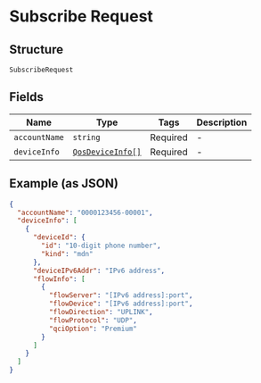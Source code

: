 
# Subscribe Request

## Structure

`SubscribeRequest`

## Fields

| Name | Type | Tags | Description |
|  --- | --- | --- | --- |
| `accountName` | `string` | Required | - |
| `deviceInfo` | [`QosDeviceInfo[]`](../../doc/models/qos-device-info.md) | Required | - |

## Example (as JSON)

```json
{
  "accountName": "0000123456-00001",
  "deviceInfo": [
    {
      "deviceId": {
        "id": "10-digit phone number",
        "kind": "mdn"
      },
      "deviceIPv6Addr": "IPv6 address",
      "flowInfo": [
        {
          "flowServer": "[IPv6 address]:port",
          "flowDevice": "[IPv6 address]:port",
          "flowDirection": "UPLINK",
          "flowProtocol": "UDP",
          "qciOption": "Premium"
        }
      ]
    }
  ]
}
```

